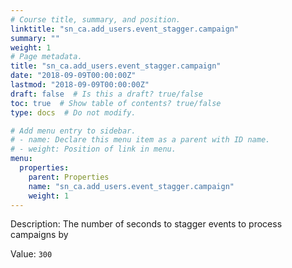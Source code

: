 ```yaml
---
# Course title, summary, and position.
linktitle: "sn_ca.add_users.event_stagger.campaign"
summary: ""
weight: 1
# Page metadata.
title: "sn_ca.add_users.event_stagger.campaign"
date: "2018-09-09T00:00:00Z"
lastmod: "2018-09-09T00:00:00Z"
draft: false  # Is this a draft? true/false
toc: true  # Show table of contents? true/false
type: docs  # Do not modify.

# Add menu entry to sidebar.
# - name: Declare this menu item as a parent with ID name.
# - weight: Position of link in menu.
menu:
  properties:
    parent: Properties
    name: "sn_ca.add_users.event_stagger.campaign"
    weight: 1
---
```


Description: The number of seconds to stagger events to process campaigns by


Value: `300`